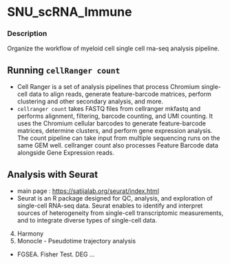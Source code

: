 # SNU_scRNA_Immune

### Description
Organize the workflow of myeloid cell single cell rna-seq analysis pipeline. 

## Running `cellRanger count`
- Cell Ranger is a set of analysis pipelines that process Chromium single-cell data to align reads, generate feature-barcode matrices, perform clustering and other secondary analysis, and more.
- `cellranger count` takes FASTQ files from cellranger mkfastq and performs alignment, filtering, barcode counting, and UMI counting. It uses the Chromium cellular barcodes to generate feature-barcode matrices, determine clusters, and perform gene expression analysis. The count pipeline can take input from multiple sequencing runs on the same GEM well. cellranger count also processes Feature Barcode data alongside Gene Expression reads.
## Analysis with **Seurat**
- main page : https://satijalab.org/seurat/index.html
- Seurat is an R package designed for QC, analysis, and exploration of single-cell RNA-seq data. Seurat enables to identify and interpret sources of heterogeneity from single-cell transcriptomic measurements, and to integrate diverse types of single-cell data.
4. Harmony
5. Monocle - Pseudotime trajectory analysis
+ FGSEA. Fisher Test. DEG ...
